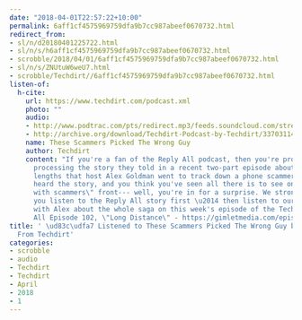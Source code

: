 ```yaml
---
date: "2018-04-01T22:57:22+10:00"
permalink: 6aff1cf4575969759dfa9b7cc987abeef0670732.html
redirect_from:
- sl/n/d20180401225722.html
- sl/n/s/h6aff1cf4575969759dfa9b7cc987abeef0670732.html
- scrobble/2018/04/01/6aff1cf4575969759dfa9b7cc987abeef0670732.html
- sl/n/s/ZNUtuW6weU7.html
- scrobble/Techdirt//6aff1cf4575969759dfa9b7cc987abeef0670732.html
listen-of:
  h-cite:
    url: https://www.techdirt.com/podcast.xml
    photo: ""
    audio:
    - http://www.podtrac.com/pts/redirect.mp3/feeds.soundcloud.com/stream/337031141-techdirt-these-scammers-picked-the-wrong-guy.mp3
    - http://archive.org/download/Techdirt-Podcast-by-Techdirt/337031141-techdirt-these-scammers-picked-the-wrong-guy.mp3
    name: These Scammers Picked The Wrong Guy
    author: Techdirt
    content: "If you're a fan of the Reply All podcast, then you're probably still
      processing the story they told in a recent two-part episode about the insane
      lengths that host Alex Goldman went to track down a phone scammer. If you haven't
      heard the story, and you think you've seen all there is to see on the \"messing
      with scammers\" front--- well, you're in for a surprise. We strongly suggest
      you listen to the Reply All story first \u2014 then listen to our conversation
      with Alex about the whole saga on this week's episode of the Techdirt Podcast.\r\n\r\nReply
      All Episode 102, \"Long Distance\" - https://gimletmedia.com/episode/long-distance/"
title: ' \ud83c\udfa7 Listened to These Scammers Picked The Wrong Guy by Techdirt
  From Techdirt'
categories:
- scrobble
- audio
- Techdirt
- Techdirt
- April
- 2018
- 1
---
```

